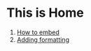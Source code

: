 # This is Home

1. [How to embed](https://github.com/Microsoft/PowerBI-visuals/wiki/Formatting-Column-Chart)
2. [Adding formatting](https://github.com/Microsoft/PowerBI-visuals/wiki/Formatting-Column-Chart)